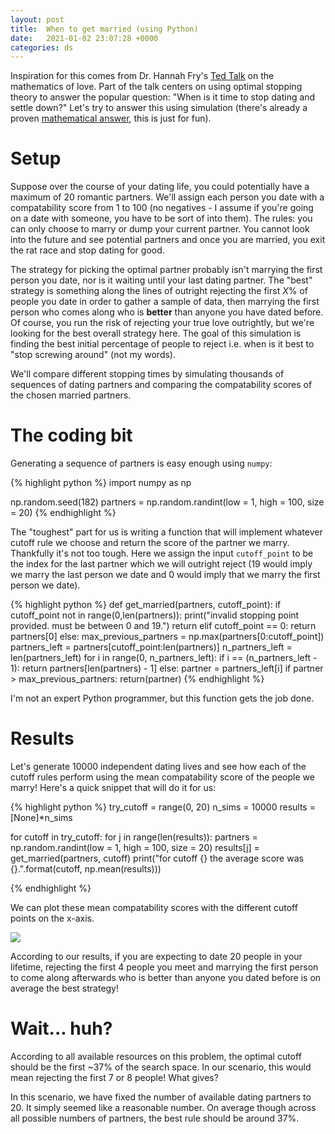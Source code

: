```yaml
---
layout: post
title:  When to get married (using Python)
date:   2021-01-02 23:07:28 +0000
categories: ds
---
```


Inspiration for this comes from Dr. Hannah Fry's [Ted Talk](https://www.ted.com/talks/hannah_fry_the_mathematics_of_love?language=en) on the mathematics of love.
Part of the talk centers on using optimal stopping theory to answer the popular question: "When is it time to stop dating and settle down?"
Let's try to answer this using simulation (there's already a proven [mathematical answer](https://plus.maths.org/content/mathematical-dating), this is just for fun).

# Setup

Suppose over the course of your dating life, you could potentially have a maximum of 20 romantic partners.
We'll assign each person you date with a compatability score from 1 to 100 (no negatives - I assume if you're going on a date with someone, you have to be sort of into them).
The rules: you can only choose to marry or dump your current partner.
You cannot look into the future and see potential partners and once you are married, you exit the rat race and stop dating for good.

The strategy for picking the optimal partner probably isn't marrying the first person you date, nor is it waiting until your last dating partner.
The "best" strategy is something along the lines of outright rejecting the first $X$% of people you date in order to gather a sample of data, then marrying the first person who comes along who is **better** than anyone you have dated before.
Of course, you run the risk of rejecting your true love outrightly, but we're looking for the best overall strategy here.
The goal of this simulation is finding the best initial percentage of people to reject i.e. when is it best to "stop screwing around" (not my words).

We'll compare different stopping times by simulating thousands of sequences of dating partners and comparing the compatability scores of the chosen married partners.

# The coding bit

Generating a sequence of partners is easy enough using `numpy`:

{% highlight python %}
import numpy as np

np.random.seed(182)
partners = np.random.randint(low = 1, high = 100, size = 20)
{% endhighlight %}

The "toughest" part for us is writing a function that will implement whatever cutoff rule we choose and return the score of the partner we marry.
Thankfully it's not too tough.
Here we assign the input `cutoff_point` to be the index for the last partner which we will outright reject (19 would imply we marry the last person we date and 0 would imply that we marry the first person we date).

{% highlight python %}
def get_married(partners, cutoff_point):
    if cutoff_point not in range(0,len(partners)):
        print("invalid stopping point provided. must be between 0 and 19.")
        return
    elif cutoff_point == 0:
        return partners[0]
    else:
        max_previous_partners = np.max(partners[0:cutoff_point])
        partners_left = partners[cutoff_point:len(partners)]
        n_partners_left = len(partners_left)
        for i in range(0, n_partners_left):
            if i == (n_partners_left - 1):
                return partners[len(partners) - 1]
            else:
                partner = partners_left[i]
                if partner > max_previous_partners:
                    return(partner)
{% endhighlight %}

I'm not an expert Python programmer, but this function gets the job done.

# Results

Let's generate 10000 independent dating lives and see how each of the cutoff rules perform using the mean compatability score of the people we marry!
Here's a quick snippet that will do it for us:

{% highlight python %}
try_cutoff = range(0, 20)
n_sims = 10000
results = [None]*n_sims

for cutoff in try_cutoff:
    for j in range(len(results)):
        partners = np.random.randint(low = 1, high = 100, size = 20)
        results[j] = get_married(partners, cutoff)
    print("for cutoff {} the average score was {}.".format(cutoff, np.mean(results)))

{% endhighlight %}

We can plot these mean compatability scores with the different cutoff points on the x-axis.

![](/assets/optimal_stopping_time.png)

According to our results, if you are expecting to date 20 people in your lifetime, rejecting the first 4 people you meet and marrying the first person to come along afterwards who is better than anyone you dated before is on average the best strategy!

# Wait... huh?

According to all available resources on this problem, the optimal cutoff should be the first ~37% of the search space.
In our scenario, this would mean rejecting the first 7 or 8 people!
What gives?

In this scenario, we have fixed the number of available dating partners to 20.
It simply seemed like a reasonable number.
On average though across all possible numbers of partners, the best rule should be around 37%.
